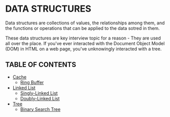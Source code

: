 # DATA STRUCTURES

Data structures are collections of values, the relationships among them, and the functions or operations that can be applied to the data sotred in them.

These data structures are key interview topic for a reason - They are used all over the place. If you've ever interacted with the Document Object Model (DOM) in HTML on a web page, you've unknowingly interacted with a tree.

## TABLE OF CONTENTS

- [Cache](cache)
  - [Ring Buffer](cache/ring_buffer)
- [Linked List](linked_list)
  - [Singly-Linked List](linked_list/singly_linked_list)
  - [Doubly-Linked List](linked_list/doubly_linked_list)
- [Tree](tree)
  - [Binary Search Tree](tree/binary_search_tree)
